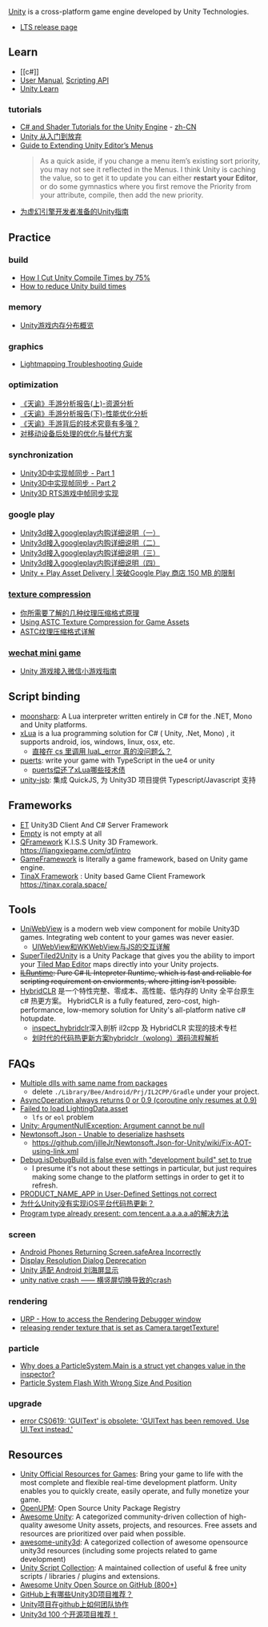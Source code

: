 [Unity](https://unity.com/) is a cross-platform game engine developed by Unity Technologies.

- [LTS release page](https://unity3d.com/unity/qa/lts-releases)



## Learn
- [[c#]]
- [User Manual](https://docs.unity3d.com/Manual/index.html), [Scripting API](https://docs.unity3d.com/ScriptReference/index.html)
- [Unity Learn](https://learn.unity.com/)

### tutorials
- [C# and Shader Tutorials for the Unity Engine](https://catlikecoding.com/unity/tutorials/) - [zh-CN](https://zhuanlan.zhihu.com/p/346208723)
- [Unity 从入门到放弃](https://www.zhihu.com/column/c_1237044646569447424)
- [Guide to Extending Unity Editor’s Menus](https://blog.redbluegames.com/guide-to-extending-unity-editors-menus-b2de47a746db)
  > As a quick aside, if you change a menu item’s existing sort priority, you may not see it reflected in the Menus. I think Unity is caching the value, so to get it to update you can either **restart your Editor**, or do some gymnastics where you first remove the Priority from your attribute, compile, then add the new priority.
- [为虚幻引擎开发者准备的Unity指南](https://mp.weixin.qq.com/s/-tA4s64_HP4pk6GFy_D65A)



## Practice

### build
- [How I Cut Unity Compile Times by 75%](https://www.screaminggoose.com/blog/2019/2/4/how-i-cut-unity-compile-times-by-75)
- [How to reduce Unity build times](https://caioteixeira.dev/blog/how-to-reduce-unity-build-times/)

### memory
- [Unity游戏内存分布概览](https://zhuanlan.zhihu.com/p/370467923)

### graphics
- [Lightmapping Troubleshooting Guide](https://forum.unity.com/threads/lightmapping-troubleshooting-guide.1340936/)

### optimization
- [《天谕》手游分析报告(上)-资源分析](https://zhuanlan.zhihu.com/p/358309455)
- [《天谕》手游分析报告(下)-性能优化分析](https://zhuanlan.zhihu.com/p/358310704)
- [《天谕》手游背后的技术究竟有多强？](https://mp.weixin.qq.com/s/9V9AvaCwtQeezXKNxjhbVA)
- [对移动设备后处理的优化与替代方案](https://zhuanlan.zhihu.com/p/545654006)

### synchronization
- [Unity3D中实现帧同步 - Part 1](https://www.freesion.com/article/7285895467/)
- [Unity3D中实现帧同步 - Part 2](https://www.freesion.com/article/1348895460/)
- [Unity3D RTS游戏中帧同步实现](https://gameinstitute.qq.com/community/detail/113377)

### google play
- [ Unity3d接入googleplay内购详细说明（一）](http://blog.csdn.net/qq15233635728/article/details/44015225)
- [ Unity3d接入googleplay内购详细说明（二）](http://blog.csdn.net/qq15233635728/article/details/44016403)
- [ Unity3d接入googleplay内购详细说明（三）](http://blog.csdn.net/qq15233635728/article/details/44017543)
- [ Unity3d接入googleplay内购详细说明（四）](http://blog.csdn.net/qq15233635728/article/details/44018079)
- [Unity + Play Asset Delivery | 突破Google Play 商店 150 MB 的限制](https://medium.com/akatsuki-taiwan-technology/unity-play-asset-delivery-1d468fd90c2d)

### [texture compression](https://en.wikipedia.org/wiki/Texture_compression)
- [你所需要了解的几种纹理压缩格式原理](https://zhuanlan.zhihu.com/p/237940807)
- [Using ASTC Texture Compression for Game Assets](https://developer.nvidia.com/astc-texture-compression-for-game-assets)
- [ASTC纹理压缩格式详解](https://zhuanlan.zhihu.com/p/158740249)

### [wechat mini game](https://developers.weixin.qq.com/minigame/dev/guide/game-engine/unity-webgl-transform.html)
- [Unity 游戏接入微信小游戏指南](https://github.com/wechat-miniprogram/minigame-unity-webgl-transform/blob/main/Design/Guide.md)



## Script binding
- [moonsharp](http://www.moonsharp.org/): A Lua interpreter written entirely in C# for the .NET, Mono and Unity platforms.
- [xLua](https://github.com/Tencent/xLua) is a lua programming solution for C# ( Unity, .Net, Mono) , it supports android, ios, windows, linux, osx, etc.
  - [直接在 cs 里调用 luaL_error 真的没问题么？](https://github.com/Tencent/xLua/issues/14)
- [puerts](https://github.com/Tencent/puerts): write your game with TypeScript in the ue4 or unity
  - [puerts偿还了xLua哪些技术债](https://zhuanlan.zhihu.com/p/195320417)
- [unity-jsb](https://github.com/ialex32x/unity-jsb): 集成 QuickJS, 为 Unity3D 项目提供 Typescript/Javascript 支持



## Frameworks
- [ET](https://github.com/egametang/ET) Unity3D Client And C# Server Framework
- [Empty](https://github.com/zcy0220/Empty) is not empty at all
- [QFramework](https://github.com/liangxiegame/QFramework) K.I.S.S Unity 3D Framework. https://liangxiegame.com/qf/intro
- [GameFramework](https://github.com/EllanJiang/GameFramework) is literally a game framework, based on Unity game engine. 
- [TinaX Framework](https://github.com/yomunsam/TinaX) : Unity based Game Client Framework https://tinax.corala.space/



## Tools
- [UniWebView](https://uniwebview.com/) is a modern web view component for mobile Unity3D games. Integrating web content to your games was never easier.
  - [UIWebView和WKWebView与JS的交互详解](https://juejin.im/post/5d5148f2f265da03da2488d7)
- [SuperTiled2Unity](https://github.com/Seanba/SuperTiled2Unity) is a Unity Package that gives you the ability to import your [Tiled Map Editor](https://www.mapeditor.org/) maps directly into your Unity projects.
- ~~[ILRuntime](https://github.com/Ourpalm/ILRuntime): Pure C# IL Intepreter Runtime, which is fast and reliable for scripting requirement on enviorments, where jitting isn't possible.~~
- [HybridCLR](https://github.com/focus-creative-games/hybridclr) 是一个特性完整、零成本、高性能、低内存的 Unity 全平台原生 c# 热更方案。 HybridCLR is a fully featured, zero-cost, high-performance, low-memory solution for Unity's all-platform native c# hotupdate.
  - [inspect_hybridclr](https://github.com/focus-creative-games/inspect_hybridclr)深入剖析 il2cpp 及 HybridCLR 实现的技术专栏
  - [划时代的代码热更新方案hybridclr（wolong）源码流程解析](https://www.lfzxb.top/hybridclr-source-analyze/)



## FAQs
- [Multiple dlls with same name from packages](https://forum.unity.com/threads/multiple-dlls-with-same-name-from-packages.1042849/#post-6752233)
  - delete `./Library/Bee/Android/Prj/IL2CPP/Gradle` under your project.
- [AsyncOperation always returns 0 or 0.9 (coroutine only resumes at 0.9)](https://forum.unity.com/threads/asyncoperation-always-returns-0-or-0-9-coroutine-only-resumes-at-0-9.538258/#post-3556950)
- [Failed to load LightingData.asset](https://forum.unity.com/threads/failed-to-load-lightingdata-asset.723668/)
  - `lfs` or `eol` problem
- [Unity: ArgumentNullException: Argument cannot be null](https://github.com/JamesNK/Newtonsoft.Json/issues/1521#issuecomment-1304726752)
- [Newtonsoft.Json - Unable to deserialize hashsets](https://forum.unity.com/threads/unable-to-deserialize-hashsets.962805/)
  - https://github.com/jilleJr/Newtonsoft.Json-for-Unity/wiki/Fix-AOT-using-link.xml
- [Debug.isDebugBuild is false even with "development build" set to true](https://forum.unity.com/threads/debug-isdebugbuild-is-false-even-with-development-build-set-to-true.1348352/#post-8517191)
  - I presume it's not about these settings in particular, but just requires making some change to the platform settings in order to get it to refresh.
- [PRODUCT_NAME_APP in User-Defined Settings not correct](https://forum.unity.com/threads/product_name_app-in-user-defined-settings-not-correct.1101985/)
- [为什么Unity没有实现iOS平台代码热更新？](https://www.zhihu.com/question/28079874/answer/57706353)
- [Program type already present: com.tencent.a.a.a.a.a的解决方法](https://blog.csdn.net/weixin_43991241/article/details/121676781)

### screen
- [Android Phones Returning Screen.safeArea Incorrectly](https://forum.unity.com/threads/android-phones-returning-screen-safearea-incorrectly.1051514/#post-7684444)
- [Display Resolution Dialog Deprecation](https://forum.unity.com/threads/display-resolution-dialog-deprecation.793611/)
- [Unity 适配 Android 刘海屏显示](https://networm.me/2021/02/28/unity-android-display-cutout/)
- [unity native crash —— 横竖屏切换导致的crash](https://zoucz.com/blog/2022/11/30/66788390-70bc-11ed-9fa0-5dbc93f9d3ee/)

### rendering
- [URP - How to access the Rendering Debugger window](https://docs.unity3d.com/Packages/com.unity.render-pipelines.universal@16.0/manual/features/rendering-debugger.html)
- [releasing render texture that is set as Camera.targetTexture!](https://forum.unity.com/threads/releasing-render-texture-that-is-set-as-camera-targettexture.403325/)

### particle
- [Why does a ParticleSystem.Main is a struct yet changes value in the inspector?](https://forum.unity.com/threads/why-does-a-particlesystem-main-is-a-struct-yet-changes-value-in-the-inspector.1202149/)
- [Particle System Flash With Wrong Size And Position](https://forum.unity.com/threads/particle-system-flash-with-wrong-size-and-position.1321995/)

### upgrade
- [error CS0619: 'GUIText' is obsolete: 'GUIText has been removed. Use UI.Text instead.'](https://forum.unity.com/threads/error-cs0619-guitext-is-obsolete-guitext-has-been-removed-use-ui-text-instead.826746/#post-5724169)



## Resources
- [Unity Official Resources for Games](https://resources.unity.com/games): Bring your game to life with the most complete and flexible real-time development platform. Unity enables you to quickly create, easily operate, and fully monetize your game.
- [OpenUPM](https://openupm.com/): Open Source Unity Package Registry
- [Awesome Unity](https://github.com/RyanNielson/awesome-unity): A categorized community-driven collection of high-quality awesome Unity assets, projects, and resources. Free assets and resources are prioritized over paid when possible.
- [awesome-unity3d](https://github.com/insthync/awesome-unity3d): A categorized collection of awesome opensource unity3d resources (including some projects related to game development)
- [Unity Script Collection](https://github.com/michidk/Unity-Script-Collection): A maintained collection of useful & free unity scripts / libraries / plugins and extensions.
- [Awesome Unity Open Source on GitHub (800+)](https://github.com/baba-s/awesome-unity-open-source-on-github)
- [GitHub上有哪些Unity3D项目推荐？](https://zhuanlan.zhihu.com/p/53913159)
- [Unity项目在github上如何团队协作](https://blog.csdn.net/weixin_43347688/article/details/107054460)
- [Unity3d 100 个开源项目推荐！](https://www.bilibili.com/read/cv10038189/)
